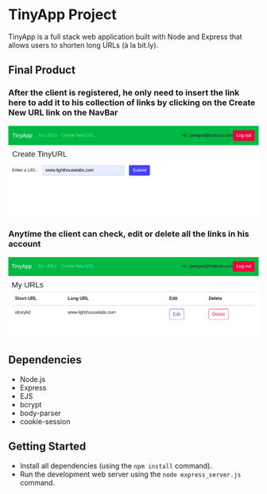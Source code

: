 # TinyApp Project

TinyApp is a full stack web application built with Node and Express that allows users to shorten long URLs (à la bit.ly).

## Final Product

### After the client is registered, he only need to insert the link here to add it to his collection of links by clicking on the Create New URL link on the NavBar
!["screenshot description"](/public/images/tinyApp.png)

### Anytime the client can check, edit or delete all the links in his account
!["screenshot description"](/public/images/TinyApp_listofURLS.png)

## Dependencies

- Node.js
- Express
- EJS
- bcrypt
- body-parser
- cookie-session

## Getting Started

- Install all dependencies (using the `npm install` command).
- Run the development web server using the `node express_server.js` command.